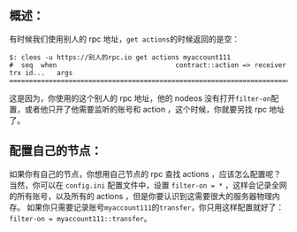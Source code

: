 ## 概述：
有时候我们使用别人的 rpc 地址，`get actions`的时候返回的是空：
```
$: cleos -u https://别人的rpc.io get actions myaccount111
#  seq  when                              contract::action => receiver      trx id...   args
================================================================================================================
```

这是因为，你使用的这个别人的 rpc 地址，他的 nodeos 没有打开`filter-on`配置，或者他只开了他需要监听的账号和 action ，这个时候，你就要另找 rpc 地址了。

## 配置自己的节点：
如果你有自己的节点，你想用自己节点的 rpc 查找 actions ，应该怎么配置呢？
当然，你可以在 `config.ini` 配置文件中，设置 `filter-on = *` ，这样会记录全网的所有账号，以及所有的 actions ，但是你要认识到这需要很大的服务器物理内存。
如果你只需要记录账号`myaccount111`的`transfer`，你只用这样配置就好了：`filter-on = myaccount111::transfer`。
